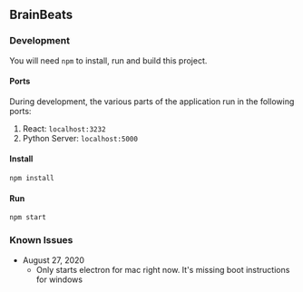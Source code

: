 ## BrainBeats

### Development
You will need `npm` to install, run and build this project.

#### Ports
During development, the various parts of the application run in the following ports:
1. React: `localhost:3232`
3. Python Server: `localhost:5000`

#### Install
```npm install```

#### Run
```npm start```

### Known Issues
* August 27, 2020
    * Only starts electron for mac right now. It's missing boot instructions for windows
